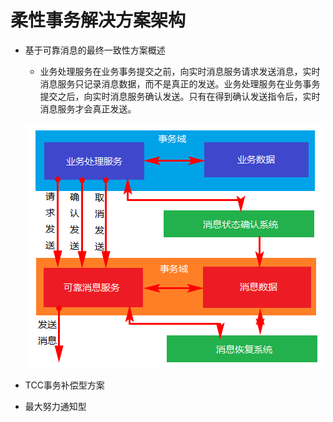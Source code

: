 # 柔性事务解决方案架构
* 基于可靠消息的最终一致性方案概述
    - 业务处理服务在业务事务提交之前，向实时消息服务请求发送消息，实时消息服务只记录消息数据，而不是真正的发送。业务处理服务在业务事务提交之后，向实时消息服务确认发送。只有在得到确认发送指令后，实时消息服务才会真正发送。
    
    ![图片](../../public/10-图片/distributed-transaction.png)
* TCC事务补偿型方案
* 最大努力通知型


